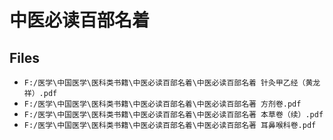 # 中医必读百部名着

## Files

- `F:/医学\中国医学\医科类书籍\中医必读百部名着\中医必读百部名着 针灸甲乙经（黄龙祥）.pdf`
- `F:/医学\中国医学\医科类书籍\中医必读百部名着\中医必读百部名著 方剂卷.pdf`
- `F:/医学\中国医学\医科类书籍\中医必读百部名着\中医必读百部名著 本草卷（续）.pdf`
- `F:/医学\中国医学\医科类书籍\中医必读百部名着\中医必读百部名著 耳鼻喉科卷.pdf`
